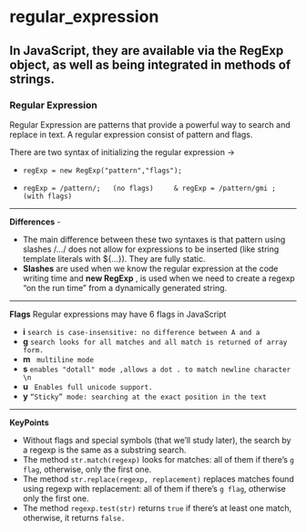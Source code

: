 # regular_expression
In JavaScript, they are available via the RegExp object, as well as being integrated in methods of strings.
---
### Regular Expression
Regular Expression are patterns that provide a powerful way to search and replace in text.
A regular expression consist of pattern and flags.

There are two syntax of initializing the regular expression ->

* ```` regExp = new RegExp("pattern","flags"); ````


* ```` regExp = /pattern/;   (no flags)     & regExp = /pattern/gmi ;    (with flags) ````
---

**Differences** - 
* The main difference between these two syntaxes is that pattern using slashes /.../ does not allow for expressions to be inserted (like string template literals with ${...}). They are fully static.
* **Slashes** are used when we know the regular expression at the code writing time and **new RegExp** , is used when we need to create a regexp “on the run time” from a dynamically generated string.
---
**Flags**
Regular expressions may have 6 flags in JavaScript

*  **i**  ```search is case-insensitive: no difference between A and a```
*  **g**  ```search looks for all matches and all match is returned of array form.```
*  **m**  ``` multiline mode```
*  **s**  ```enables "dotall" mode ,allows a dot . to match newline character \n ```
*  **u**  ``` Enables full unicode support.```
*  **y**   ```“Sticky” mode: searching at the exact position in the text ```
----
**KeyPoints**
* Without flags and special symbols (that we’ll study later), the search by a regexp is the same as a substring search.
* The method ```str.match(regexp)``` looks for matches: all of them if there’s ```g flag```, otherwise, only the first one.
* The method ```str.replace(regexp, replacement)``` replaces matches found using regexp with replacement: all of them if there’s ```g flag```, otherwise only the first one.
* The method ```regexp.test(str)``` returns ```true``` if there’s at least one match, otherwise, it returns ```false.```
